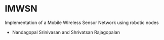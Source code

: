 # IMWSN
Implementation of a Mobile WIreless Sensor Network using robotic nodes
- Nandagopal Srinivasan and Shrivatsan Rajagopalan 
